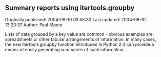 ## Summary reports using itertools.groupby

Originally published: 2004-09-10 03:53:30
Last updated: 2004-09-10 13:20:37
Author: Paul Moore

Lists of data grouped by a key value are common - obvious examples are spreadsheets or other tabular arrangements of information. In many cases, the new itertools groupby function introduced in Python 2.4 can provide a means of easily generating summaries of such information.